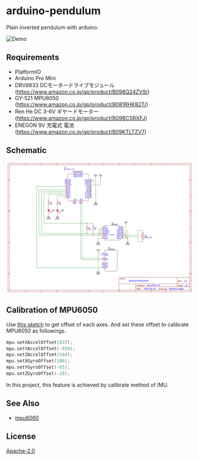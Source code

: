 # arduino-pendulum

Plain inverted pendulum with arduino.

![Demo](./assets/demo.gif)

## Requirements

* PlatformIO
* Arduino Pro Mini 
* DRV8833 DCモータードライブモジュール(https://www.amazon.co.jp/gp/product/B098Q24ZV9/)
* GY-521 MPU6050 (https://www.amazon.co.jp/gp/product/B081RHK82T/)
* Ren He DC 3-6V ギヤードモーター (https://www.amazon.co.jp/gp/product/B09BCSRXFJ)
* ENEGON 9V 充電式 電池 (https://www.amazon.co.jp/gp/product/B09KTLTZV7)

## Schematic

![Schematic](./assets/schematic.png)

## Calibration of MPU6050
Use [this sketch](https://github.com/ElectronicCats/mpu6050/blob/master/examples/IMU_Zero/IMU_Zero.ino) to get offset of each axes.
And set these offset to calibrate MPU6050 as followings.

```cpp
mpu.setXAccelOffset(837);
mpu.setYAccelOffset(-939);
mpu.setZAccelOffset(544);
mpu.setXGyroOffset(186);
mpu.setYGyroOffset(-65);
mpu.setZGyroOffset(-28);
```

In this project, this feature is achieved by calibrate method of IMU.


## See Also
* [mpu6060](https://github.com/ElectronicCats/mpu6050)

## License
[Apache-2.0](https://github.com/ar90n/arduino-pendulum/blob/main/LICENSE)
